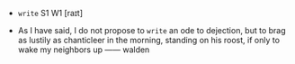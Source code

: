 - `write` S1 W1 [raɪt]



-  As I have said, I do not propose to `write` an ode to dejection, but to brag as lustily as chanticleer in the morning, standing on his roost, if only to wake my neighbors up —— walden